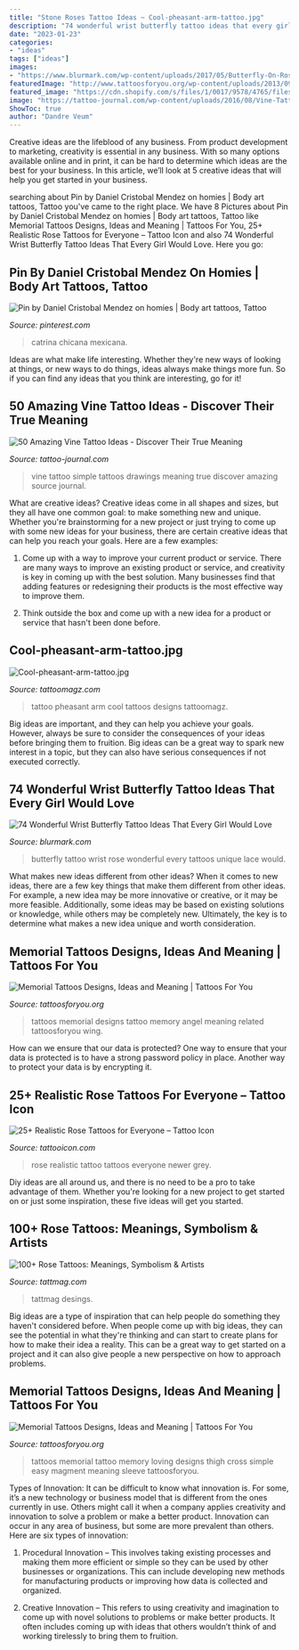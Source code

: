 ```yaml
---
title: "Stone Roses Tattoo Ideas ~ Cool-pheasant-arm-tattoo.jpg"
description: "74 wonderful wrist butterfly tattoo ideas that every girl would love"
date: "2023-01-23"
categories:
- "ideas"
tags: ["ideas"]
images:
- "https://www.blurmark.com/wp-content/uploads/2017/05/Butterfly-On-Rose.jpg"
featuredImage: "http://www.tattoosforyou.org/wp-content/uploads/2013/09/Loving-Memory-Tattoos.jpg"
featured_image: "https://cdn.shopify.com/s/files/1/0017/9578/4765/files/Balck-and-Grey-Realistic-Rose-Tattoo-by-Salvador-Diaz-at-Certified-Customs_grande.jpg?v=1526826635"
image: "https://tattoo-journal.com/wp-content/uploads/2016/08/Vine-Tattoo_-2-650x650.jpg"
ShowToc: true
author: "Dandre Veum"
---
```



Creative ideas are the lifeblood of any business. From product development to marketing, creativity is essential in any business. With so many options available online and in print, it can be hard to determine which ideas are the best for your business. In this article, we’ll look at 5 creative ideas that will help you get started in your business.

	

		
searching about Pin by Daniel Cristobal Mendez on homies | Body art tattoos, Tattoo you've came to the right place. We have 8 Pictures about Pin by Daniel Cristobal Mendez on homies | Body art tattoos, Tattoo like Memorial Tattoos Designs, Ideas and Meaning | Tattoos For You, 25+ Realistic Rose Tattoos for Everyone – Tattoo Icon and also 74 Wonderful Wrist Butterfly Tattoo Ideas That Every Girl Would Love. Here you go:
		
    
## Pin By Daniel Cristobal Mendez On Homies | Body Art Tattoos, Tattoo

<img loading=lazy src="https://i.pinimg.com/736x/2c/60/f1/2c60f14b4fc6c6f3c6c1f2a0a54b8b45.jpg" onerror="this.onerror=null;this.src='https://tse1.mm.bing.net/th?id=OIP.OL87eyynQwfRvkkyj6tsJgHaL2&amp;pid=15.1';" alt="Pin by Daniel Cristobal Mendez on homies | Body art tattoos, Tattoo">

_Source: pinterest.com_

>catrina chicana mexicana. 

	

Ideas are what make life interesting. Whether they're new ways of looking at things, or new ways to do things, ideas always make things more fun. So if you can find any ideas that you think are interesting, go for it!

    
## 50 Amazing Vine Tattoo Ideas - Discover Their True Meaning

<img loading=lazy src="https://tattoo-journal.com/wp-content/uploads/2016/08/Vine-Tattoo_-2-650x650.jpg" onerror="this.onerror=null;this.src='https://tse1.mm.bing.net/th?id=OIP.LJ6FKlqrh3XOZn5fXRiqJAHaHa&amp;pid=15.1';" alt="50 Amazing Vine Tattoo Ideas - Discover Their True Meaning">

_Source: tattoo-journal.com_

>vine tattoo simple tattoos drawings meaning true discover amazing source journal. 

	

What are creative ideas?
Creative ideas come in all shapes and sizes, but they all have one common goal: to make something new and unique. Whether you're brainstorming for a new project or just trying to come up with some new ideas for your business, there are certain creative ideas that can help you reach your goals. Here are a few examples: 
1. Come up with a way to improve your current product or service. There are many ways to improve an existing product or service, and creativity is key in coming up with the best solution. Many businesses find that adding features or redesigning their products is the most effective way to improve them. 

2. Think outside the box and come up with a new idea for a product or service that hasn't been done before.

    
## Cool-pheasant-arm-tattoo.jpg

<img loading=lazy src="http://tattoomagz.com/wp-content/uploads/Cool-pheasant-arm-tattoo.jpg" onerror="this.onerror=null;this.src='https://tse4.mm.bing.net/th?id=OIP.2A_ihcSvVKLy1VLILYJjHQHaJ4&amp;pid=15.1';" alt="Cool-pheasant-arm-tattoo.jpg">

_Source: tattoomagz.com_

>tattoo pheasant arm cool tattoos designs tattoomagz. 

	

Big ideas are important, and they can help you achieve your goals. However, always be sure to consider the consequences of your ideas before bringing them to fruition. Big ideas can be a great way to spark new interest in a topic, but they can also have serious consequences if not executed correctly.

    
## 74 Wonderful Wrist Butterfly Tattoo Ideas That Every Girl Would Love

<img loading=lazy src="https://www.blurmark.com/wp-content/uploads/2017/05/Butterfly-On-Rose.jpg" onerror="this.onerror=null;this.src='https://tse2.mm.bing.net/th?id=OIP.hAM2o6DQmtOfhUjHpp0H2gHaJ4&amp;pid=15.1';" alt="74 Wonderful Wrist Butterfly Tattoo Ideas That Every Girl Would Love">

_Source: blurmark.com_

>butterfly tattoo wrist rose wonderful every tattoos unique lace would. 

	

What makes new ideas different from other ideas?
When it comes to new ideas, there are a few key things that make them different from other ideas. For example, a new idea may be more innovative or creative, or it may be more feasible. Additionally, some ideas may be based on existing solutions or knowledge, while others may be completely new. Ultimately, the key is to determine what makes a new idea unique and worth consideration.

    
## Memorial Tattoos Designs, Ideas And Meaning | Tattoos For You

<img loading=lazy src="http://www.tattoosforyou.org/wp-content/uploads/2013/09/Memorial-Tattoos-Designs.jpg" onerror="this.onerror=null;this.src='https://tse1.mm.bing.net/th?id=OIP.0sOhd050vuguWGmda7L3UwHaJ4&amp;pid=15.1';" alt="Memorial Tattoos Designs, Ideas and Meaning | Tattoos For You">

_Source: tattoosforyou.org_

>tattoos memorial designs tattoo memory angel meaning related tattoosforyou wing. 

	

How can we ensure that our data is protected?
One way to ensure that your data is protected is to have a strong password policy in place. Another way to protect your data is by encrypting it.

    
## 25+ Realistic Rose Tattoos For Everyone – Tattoo Icon

<img loading=lazy src="https://cdn.shopify.com/s/files/1/0017/9578/4765/files/Balck-and-Grey-Realistic-Rose-Tattoo-by-Salvador-Diaz-at-Certified-Customs_grande.jpg?v=1526826635" onerror="this.onerror=null;this.src='https://tse1.mm.bing.net/th?id=OIP.22LlDnPeMoTFKDpSUEQ3iwHaGi&amp;pid=15.1';" alt="25+ Realistic Rose Tattoos for Everyone – Tattoo Icon">

_Source: tattooicon.com_

>rose realistic tattoo tattoos everyone newer grey. 

	

Diy ideas are all around us, and there is no need to be a pro to take advantage of them. Whether you're looking for a new project to get started on or just some inspiration, these five ideas will get you started.

    
## 100+ Rose Tattoos: Meanings, Symbolism &amp; Artists

<img loading=lazy src="https://tattmag.com/wp-content/uploads/2020/10/Purple-Rose-Tattoo-1-610x1024.jpg" onerror="this.onerror=null;this.src='https://tse4.mm.bing.net/th?id=OIP.Q1y0s4hfP9v0GFo97MV1oAHaMb&amp;pid=15.1';" alt="100+ Rose Tattoos: Meanings, Symbolism &amp; Artists">

_Source: tattmag.com_

>tattmag desings. 

	

Big ideas are a type of inspiration that can help people do something they haven't considered before. When people come up with big ideas, they can see the potential in what they're thinking and can start to create plans for how to make their idea a reality. This can be a great way to get started on a project and it can also give people a new perspective on how to approach problems.

    
## Memorial Tattoos Designs, Ideas And Meaning | Tattoos For You

<img loading=lazy src="http://www.tattoosforyou.org/wp-content/uploads/2013/09/Loving-Memory-Tattoos.jpg" onerror="this.onerror=null;this.src='https://tse3.mm.bing.net/th?id=OIP.sDyZq0Dw7mqZggvkAurGLQHaMZ&amp;pid=15.1';" alt="Memorial Tattoos Designs, Ideas and Meaning | Tattoos For You">

_Source: tattoosforyou.org_

>tattoos memorial tattoo memory loving designs thigh cross simple easy magment meaning sleeve tattoosforyou. 

	

Types of Innovation:
It can be difficult to know what innovation is. For some, it’s a new technology or business model that is different from the ones currently in use. Others might call it when a company applies creativity and innovation to solve a problem or make a better product. Innovation can occur in any area of business, but some are more prevalent than others. Here are six types of innovation:
1. Procedural Innovation – This involves taking existing processes and making them more efficient or simple so they can be used by other businesses or organizations. This can include developing new methods for manufacturing products or improving how data is collected and organized.

2. Creative Innovation – This refers to using creativity and imagination to come up with novel solutions to problems or make better products. It often includes coming up with ideas that others wouldn’t think of and working tirelessly to bring them to fruition.

